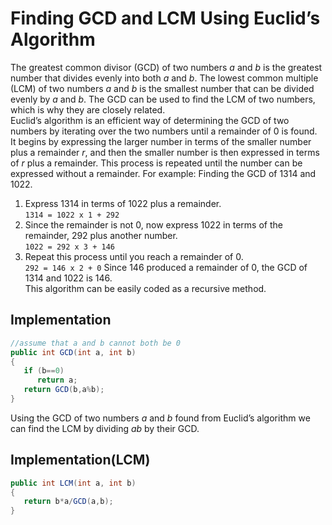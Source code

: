# Finding GCD and LCM Using Euclid’s Algorithm
The greatest common divisor (GCD) of two numbers _a_ and _b_ is the greatest number that divides evenly into both _a_ and _b_. The lowest common multiple (LCM) of two numbers _a_ and _b_ is the smallest number that can be divided evenly by _a_ and _b_. The GCD can be used to find the LCM of two numbers, which is why they are closely related.\
Euclid’s algorithm is an efficient way of determining the GCD of two numbers by iterating over the two numbers until a remainder of 0 is found.\
It begins by expressing the larger number in terms of the smaller number plus a remainder _r_, and then the smaller number is then expressed in terms of _r_ plus a remainder. This process is repeated until the number can be expressed without a remainder.
For example: Finding the GCD of 1314 and 1022.
1. Express 1314 in terms of 1022 plus a remainder.\
``` 1314 = 1022 x 1 + 292 ```
2. Since the remainder is not 0, now express 1022 in terms of the remainder, 292 plus another number.\
``` 1022 = 292 x 3 + 146 ```
3. Repeat this process until you reach a remainder of 0.\
``` 292 = 146 x 2 + 0 ```
Since 146 produced a remainder of 0, the GCD of 1314 and 1022 is 146.\
This algorithm can be easily coded as a recursive method.
## Implementation
```java
//assume that a and b cannot both be 0
public int GCD(int a, int b)
{
   if (b==0) 
      return a;
   return GCD(b,a%b);
}
```
Using the GCD of two numbers _a_ and _b_ found from Euclid’s algorithm we can find the LCM by dividing _ab_ by their GCD.
## Implementation(LCM)
```java
public int LCM(int a, int b)
{
   return b*a/GCD(a,b);
}
```
